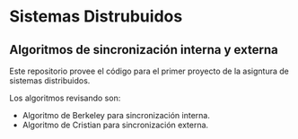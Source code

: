 # Sistemas Distrubuidos
## Algoritmos de sincronización interna y externa
Este repositorio provee el código para el primer proyecto de la asigntura de sistemas distribuidos.

Los algoritmos revisando son:
* Algoritmo de Berkeley para sincronización interna.
* Algoritmo de Cristian para sincronización externa.
